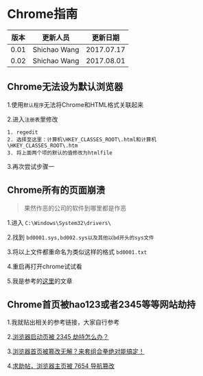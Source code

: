 # Chrome指南

|版本|更新人员|更新日期|
|---|-------|-------|
|0.01|Shichao Wang|2017.07.17|
|0.02|Shichao Wang|2017.08.01|

## Chrome无法设为默认浏览器

1.使用`默认程序`无法将Chrome和HTML格式关联起来

2.进入`注册表`里修改

```` 注册表
1. regedit
2. 选择至这里：计算机\HKEY_CLASSES_ROOT\.html和计算机\HKEY_CLASSES_ROOT\.htm
3. 将上面两个项的默认的值修改为htmlfile
````

3.再次尝试步骤一

## Chrome所有的页面崩溃

> 果然作恶的公司的软件到哪里都是作恶

1.进入 `C:\Windows\System32\drivers\`

2.找到 `bd0001.sys,bd002.sys以及其他以bd开头的sys文件`

3.将以上文件都重命名为类似这样的格式 `bd0001.txt`

4.重启再打开chrome试试看

5.我是参考的[这里](https://www.zhihu.com/question/29305453)的文章

## Chrome首页被hao123或者2345等等网站劫持

1.我就贴出相关的参考链接，大家自行参考

2.[浏览器启动页被 2345 劫持怎么办？](https://www.zhihu.com/question/23157265)

3.[浏览器首页被篡改无解？来套组合拳绝对能搞定！](http://www.cfan.com.cn/2016/1222/127918.shtml)

4.[求助帖，浏览器主页被 7654 导航篡改](http://tieba.baidu.com/p/4836616459#100335793819l)
